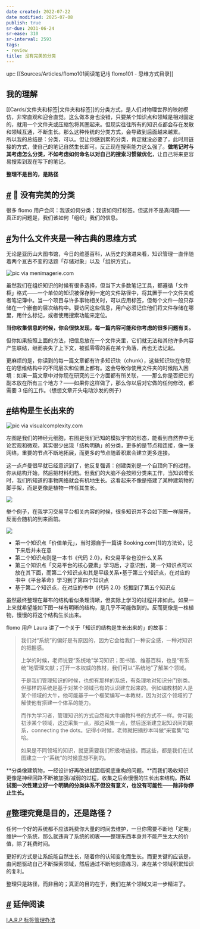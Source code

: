 ```yaml
---
date created: 2022-07-22
date modified: 2025-07-08
publish: true
sr-due: 2031-06-24
sr-ease: 310
sr-interval: 2593
tags:
- review
title: 没有完美的分类
---
```

up:: [[Sources/Articles/flomo101阅读笔记/§ flomo101 - 思维方式目录]]

## 我的理解

[[Cards/文件夹和标签\|文件夹和标签]]的分类方式，是人们对物理世界的映射模仿，非常直观和迎合直觉。这么做本身也没错，只要某个知识点和领域是相对固定的，就用一个文件夹或压缩包将其圈起来。但现实往往所有的知识点都会存在发散和领域互通，不断生长。那么这种传统的分类方式，会导致到后面越来越累。  
所以我的总结是：分类，可以。但让你感到累的分类，肯定就没必要了，此时用链接的方式，使自己的笔记自然生长即可。反正现在搜索能力这么强了。**做笔记时与其考虑怎么分类，不如考虑如何命名以对自己的搜索习惯做优化**，让自己将来更容易搜索到现在写下的笔记。

**整理不是目的，是路径**

## [#](https://help.flomoapp.com/thinking/knowledge.html#%F0%9F%8C%B3-%E6%B2%A1%E6%9C%89%E5%AE%8C%E7%BE%8E%E7%9A%84%E5%88%86%E7%B1%BB) 🌳 没有完美的分类

很多 flomo 用户会问：我该如何分类；我该如何打标签。但这并不是真问题——真正的问题是，我们该如何「组织」我们的信息。

## [#](https://help.flomoapp.com/thinking/knowledge.html#%E4%B8%BA%E4%BB%80%E4%B9%88%E6%96%87%E4%BB%B6%E5%A4%B9%E6%98%AF%E4%B8%80%E7%A7%8D%E5%8F%A4%E5%85%B8%E7%9A%84%E6%80%9D%E7%BB%B4%E6%96%B9%E5%BC%8F)**为什么文件夹是一种古典的思维方式**

无论是亚历山大图书馆，今日的维基百科，从历史的演进来看，知识管理一直伴随着两个亘古不变的话题「存储对象」以及「组织方式」。

![pic via menimagerie.com](https://img2.oldwinter.top/没有完美的分类_image_1.png)

虽然我们在组织知识的时候有很多选择，但当下大多数笔记工具，都遵循「文件柜」格式——一个单位的知识被保存到一定的文件路径中，将其置于一个文件夹或者笔记簿中。当一个项目与许多事物相关时，可以应用标签，但每个文件一般只存储在一个嵌套的层次结构中。要访问这些信息，用户必须记住他们将文件存储在哪里，用什么标记，或者使用搜索功能来定位。

**当你收集信息的时候，你会很快发现，每一篇内容可能和你考虑的很多问题有关。**

但你如果按照上面的方法，把信息放在一个文件夹里，它们就无法和其他许多内容产生联结，继而丧失了上下文，被孤零零的丢在某个角落，再也无法记起。

更麻烦的是，你读到的每一篇文章都有许多知识块（chunk），这些知识块在你现在的思维结构中的不同层次和位置上都有。这会导致你使用文件夹的时候陷入困境：如果一篇文章中对你现在研究的三个方面都有所关联，——那么你是否把它的副本放在所有三个地方？——如果你这样做了，那么你以后对它做的任何修改，都需要 3 倍的工作。（想想文章开头电动沙发的例子）

## [#](https://help.flomoapp.com/thinking/knowledge.html#%E7%BB%93%E6%9E%84%E6%98%AF%E7%94%9F%E9%95%BF%E5%87%BA%E6%9D%A5%E7%9A%84)**结构是生长出来的**

![pic via visualcomplexity.com](https://img2.oldwinter.top/没有完美的分类_image_2.png)

左图是我们的神经元细胞，右图是我们已知的模拟宇宙的形态，能看到自然界中无论宏观和微观，其实很少出现「结构明确」的分类，更多的是节点和连接，像一张网络，重要的节点不断地拓展，而更多的节点随着积累会建立更多连接。

这一点卢曼很早就已经意识到了，他反复强调：创建类别是一个自顶向下的过程。你从结构开始，然后把材料归档。但我们的大脑不会按照分类来工作，当知识增长时，我们所知道的事物网络就会有机地生长。这看起来不像是搭建了某种建筑物的脚手架，而是更像是植物一样任其生长。

![](https://img2.oldwinter.top/没有完美的分类_image_3.png)

举个例子，在我学习交易平台相关内容的时候，很多知识并不会如下图一样展开，反而会随机的到来面前。

![](https://img2.oldwinter.top/没有完美的分类_image_4.png)

- 第一个知识点「价值单元」，当时源自于一篇讲 Booking.com\[1\]的方法论，记下来后并未在意
- 第二个知识点则是一本书《代码 2.0》，和交易平台也没什么关系
- 第三个知识点「交易平台的核心要素」学习后，才意识到，第一个知识点可以放在其下面，而第二个知识点和其是平级关系•基于第三个知识点，在对应的书中《平台革命》学习到了第四个知识点
- 基于第二个知识点，在对应的书中《代码 2.0》挖掘到了第五个知识点

虽然最终整理在幕布的结构看似条理清晰，但实际上学习的过程并非如此。如果一上来就希望能如下图一样有明晰的结构，是几乎不可能做到的。反而更像是一株植物，慢慢的将这个结构生长出来。

flomo 用户 Laura 讲了一个关于「知识的结构是生长出来的」的故事：

> 我们对“系统”的偏好是有原因的，因为它会给我们一种安全感，一种对知识的把握感。
>
> 上学的时候，老师说要“系统地”学习知识；图书馆、维基百科，也是“有系统”地管理文献；打开一本权威的教材，我们可以“系统地”了解某个领域。
>
> 于是我们管理知识的时候，也想有那样的系统，有条理地对知识分门别类。  
> 但那样的系统是基于对某个领域已有的认识建立起来的。例如编教材的人是某个领域的大牛，他可能基于一个框架编写一本教材，因为对这个领域的了解使他有搭建一个体系的能力。
>
> 而作为学习者，管理知识的方式自然和大牛编教科书的方式不一样。你可能初涉某个领域，这边采集一点，那边采集一点，然后逐渐建立起知识间的联系，connecting the dots。记得小时候，老师就把摘抄本叫做“采蜜集”哈哈。
>
> 如果是不同领域的知识，就更需要我们积极地链接。而这些，都是我们在试图建立一个“系统”的时候意想不到的。

**分类像建筑物，一经设计好再改进就面临彻底重构的问题。**而我们吸收知识更像是神经回路不断被加强/减弱的过程，收集之后会慢慢的生长出来结构。**所以试图一次性建立好一个明确的分类体系不但没有意义，也没有可能性——除非你停止生长。**

## [#](https://help.flomoapp.com/thinking/knowledge.html#%E6%95%B4%E7%90%86%E7%A9%B6%E7%AB%9F%E6%98%AF%E7%9B%AE%E7%9A%84-%E8%BF%98%E6%98%AF%E8%B7%AF%E5%BE%84)**整理究竟是目的，还是路径？**

任何一个好的系统都不应该耗费你大量的时间去维护，一旦你需要不断地「定期」维护一个系统，那么就违背了系统的初衷——整理东西本身并不能产生太大的价值，除了耗费时间。

更好的方式是让系统能自然生长，随着你的认知变化而生长。而更关键的应该是，由问题驱动自己不断探索领域，然后通过不断地刻意练习，来在某个领域积累知识的复利。

整理只是路径，而非目的；真正的目的在于，我们在某个领域又进一步精进了。

## [#](https://help.flomoapp.com/thinking/knowledge.html#%E5%BB%B6%E4%BC%B8%E9%98%85%E8%AF%BB) 延伸阅读

[I.A.R.P 标签管理办法](https://help.flomoapp.com/thinking/no-classification/iarp.html)
